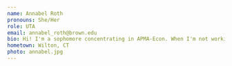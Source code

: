```yaml
---
name: Annabel Roth
pronouns: She/Her
role: UTA 
email: annabel_roth@brown.edu
bio: Hi! I'm a sophomore concentrating in APMA-Econ. When I'm not working on psets, you can find me swimming, running, baking, doing the NYT crossword, or rewatching episodes of the Great British Bake-Off and West Wing :)
hometown: Wilton, CT
photo: annabel.jpg
---
```

